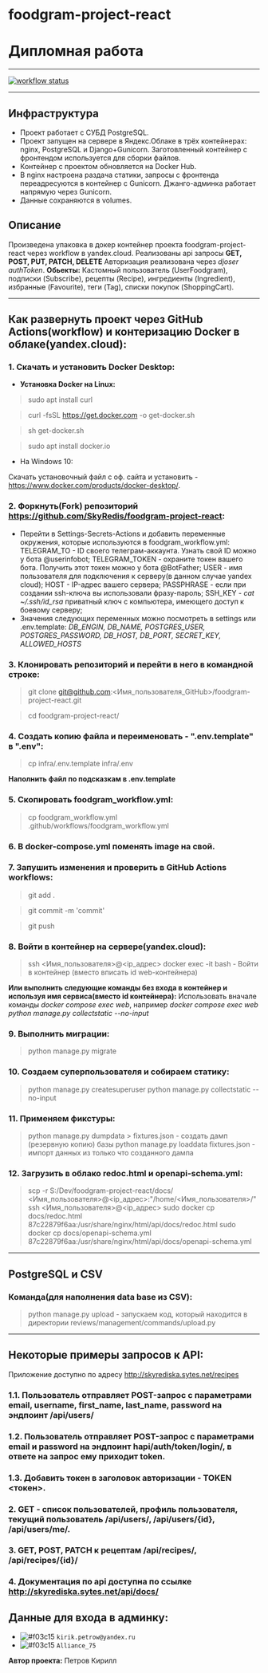 # foodgram-project-react
# Дипломная работа
____
[![workflow status](https://github.com/SkyRedis/foodgram-project-react/actions/workflows/foodgram_workflow.yml/badge.svg?branch=master)](https://github.com/SkyRedis/foodgram-project-react/actions/workflows/foodgram_workflow.yml)
____

## Инфраструктура
- Проект работает с СУБД PostgreSQL.
- Проект запущен на сервере в Яндекс.Облаке в трёх контейнерах: nginx, PostgreSQL и Django+Gunicorn. Заготовленный контейнер с фронтендом используется для сборки файлов.
- Контейнер с проектом обновляется на Docker Hub.
- В nginx настроена раздача статики, запросы с фронтенда переадресуются в контейнер с Gunicorn. Джанго-админка работает напрямую через Gunicorn.
- Данные сохраняются в volumes.


## Описание
 Произведена упаковка в докер контейнер проекта foodgram-project-react через workflow в yandex.cloud.
 Реализованы api запросы **GET, POST, PUT, PATCH, DELETE**
 Авторизация реализована через *djoser authToken*.
 **Обьекты:** Кастомный пользователь (UserFoodgram), подписки (Subscribe), рецепты (Recipe), ингредиенты (Ingredient), избранные (Favourite), теги (Tag), списки покупок (ShoppingCart).

____

## Как развернуть проект через GitHub Actions(workflow) и контеризацию Docker в облаке(yandex.cloud):
### 1. Скачать и установить Docker Desktop:
- **Установка Docker на Linux:**
> sudo apt install curl

> curl -fsSL https://get.docker.com -o get-docker.sh

> sh get-docker.sh

>sudo apt install docker.io

- На Windows 10:

Скачать установочный  файл с оф. сайта и установить - https://www.docker.com/products/docker-desktop/. 
### 2. Форкнуть(Fork) репозиторий https://github.com/SkyRedis/foodgram-project-react:
- Перейти в Settings-Secrets-Actions и добавить переменные окружения, которые используются в foodgram_workflow.yml:
TELEGRAM_TO - ID своего телеграм-аккаунта. Узнать свой ID можно у бота @userinfobot;
TELEGRAM_TOKEN - охраните токен вашего бота. Получить этот токен можно у бота @BotFather;
USER - имя пользователя для подключения к серверу(в данном случае yandex cloud);
HOST - IP-адрес вашего сервера;
PASSPHRASE - если при создании ssh-ключа вы использовали фразу-пароль;
SSH_KEY - *cat ~/.ssh/id_rsa* приватный ключ с компьютера, имеющего доступ к боевому серверу;
- Значения следующих переменных можно посмотреть в settings или .env.template:
*DB_ENGIN, DB_NAME, POSTGRES_USER, POSTGRES_PASSWORD, DB_HOST, DB_PORT, SECRET_KEY, ALLOWED_HOSTS*
### 3. Клонировать репозиторий и перейти в него в командной строке:
> git clone git@github.com:<Имя_пользователя_GitHub>/foodgram-project-react.git

> cd foodgram-project-react/
### 4. Создать копию файла и переименовать - ".env.template" в ".env":
> cp infra/.env.template infra/.env

**Наполнить файл по подсказкам в .env.template**
### 5. Скопировать foodgram_workflow.yml:
>cp foodgram_workflow.yml .github/workflows/foodgram_workflow.yml

### 6. В docker-compose.yml поменять image на свой.
### 7. Запушить изменения и проверить в GitHub Actions workflows:
> git add .

> git commit -m 'commit'

>git push
### 8. Войти в контейнер на сервере(yandex.cloud):
> ssh <Имя_пользователя>@<ip_адрес>
> docker exec -it <CONTAINER ID> bash - Войти в контейнер (вместо <CONTAINER ID> вписать id web-контейнера)

**Или выполнить следующие команды без входа в контейнер и используя имя сервиса(вместо id контейнера):**
Использовать вначале команды *docker compose exec web*, например *docker compose exec web python manage.py collectstatic --no-input*
### 9. Выполнить миграции:
> python manage.py migrate
### 10. Создаем суперпользователя и собираем статику:
> python manage.py createsuperuser
> python manage.py collectstatic --no-input
### 11. Применяем фикстуры:
> python manage.py dumpdata > fixtures.json - создать дамп (резервную копию) базы
> python manage.py loaddata fixtures.json -  импорт данных из только что созданного дампа
### 12. Загрузить в облако redoc.html и openapi-schema.yml:
> scp -r S:/Dev/foodgram-project-react/docs/ <Имя_пользователя>@<ip_адрес>:"/home/<Имя_пользователя>/"
> ssh <Имя_пользователя>@<ip_адрес>
> sudo docker cp docs/redoc.html 87c22879f6aa:/usr/share/nginx/html/api/docs/redoc.html
> sudo docker cp docs/openapi-schema.yml 87c22879f6aa:/usr/share/nginx/html/api/docs/openapi-schema.yml

____

## PostgreSQL и CSV
### Команда(для наполнения data base из CSV):
> python manage.py upload - запускаем код, который находится в директории reviews/management/commands/upload.py

____

## Некоторые примеры запросов к API:
Приложение доступно по адресу http://skyrediska.sytes.net/recipes
### 1.1. Пользователь отправляет POST-запрос с параметрами email, username, first_name, last_name, password на эндпоинт /api/users/
### 1.2. Пользователь отправляет POST-запрос с параметрами email и password на эндпоинт hapi/auth/token/login/, в ответе на запрос ему приходит token.
### 1.3. Добавить токен в заголовок авторизации - TOKEN <токен>.
### 2. GET - список пользователей, профиль пользователя, текущий пользователь /api/users/, /api/users/{id}, /api/users/me/.
### 3. GET, POST, PATCH к рецептам /api/recipes/, /api/recipes/{id}/
### 4. Документация по api доступна по ссылке http://skyrediska.sytes.net/api/docs/

 ## Данные для входа в админку:
- ![#f03c15](https://via.placeholder.com/15/f03c15/000000?text=+) `kirik.petrow@yandex.ru`
- ![#f03c15](https://via.placeholder.com/15/f03c15/000000?text=+) `Alliance_75`

**Автор проекта:**
Петров Кирилл